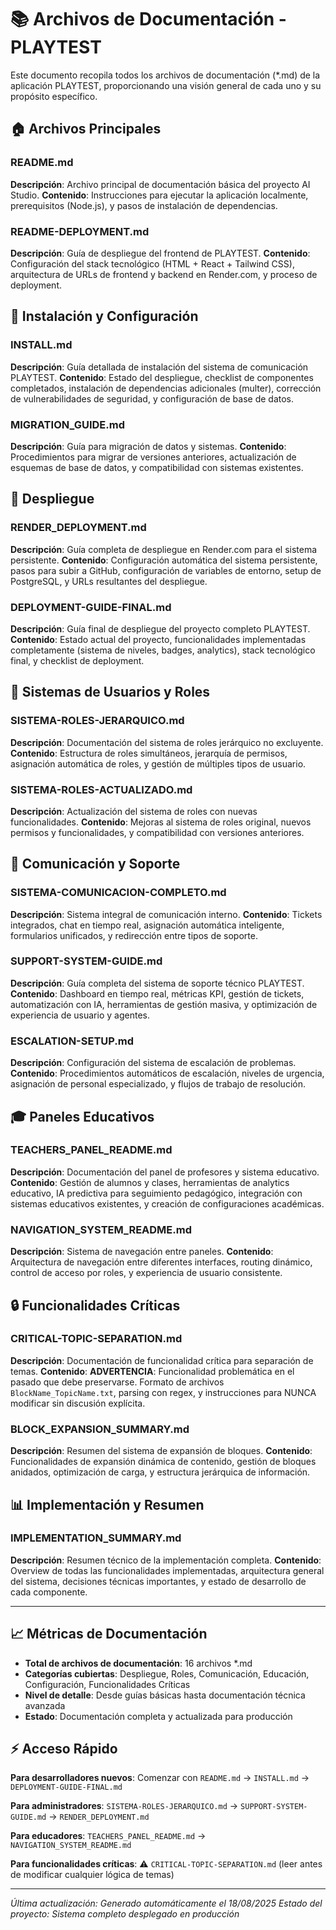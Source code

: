 # 📚 Archivos de Documentación - PLAYTEST

Este documento recopila todos los archivos de documentación (*.md) de la aplicación PLAYTEST, proporcionando una visión general de cada uno y su propósito específico.

## 🏠 Archivos Principales

### README.md
**Descripción**: Archivo principal de documentación básica del proyecto AI Studio.
**Contenido**: Instrucciones para ejecutar la aplicación localmente, prerequisitos (Node.js), y pasos de instalación de dependencias.

### README-DEPLOYMENT.md  
**Descripción**: Guía de despliegue del frontend de PLAYTEST.
**Contenido**: Configuración del stack tecnológico (HTML + React + Tailwind CSS), arquitectura de URLs de frontend y backend en Render.com, y proceso de deployment.

## 🔧 Instalación y Configuración

### INSTALL.md
**Descripción**: Guía detallada de instalación del sistema de comunicación PLAYTEST.
**Contenido**: Estado del despliegue, checklist de componentes completados, instalación de dependencias adicionales (multer), corrección de vulnerabilidades de seguridad, y configuración de base de datos.

### MIGRATION_GUIDE.md
**Descripción**: Guía para migración de datos y sistemas.
**Contenido**: Procedimientos para migrar de versiones anteriores, actualización de esquemas de base de datos, y compatibilidad con sistemas existentes.

## 🚀 Despliegue

### RENDER_DEPLOYMENT.md
**Descripción**: Guía completa de despliegue en Render.com para el sistema persistente.
**Contenido**: Configuración automática del sistema persistente, pasos para subir a GitHub, configuración de variables de entorno, setup de PostgreSQL, y URLs resultantes del despliegue.

### DEPLOYMENT-GUIDE-FINAL.md
**Descripción**: Guía final de despliegue del proyecto completo PLAYTEST.
**Contenido**: Estado actual del proyecto, funcionalidades implementadas completamente (sistema de niveles, badges, analytics), stack tecnológico final, y checklist de deployment.

## 👥 Sistemas de Usuarios y Roles

### SISTEMA-ROLES-JERARQUICO.md
**Descripción**: Documentación del sistema de roles jerárquico no excluyente.
**Contenido**: Estructura de roles simultáneos, jerarquía de permisos, asignación automática de roles, y gestión de múltiples tipos de usuario.

### SISTEMA-ROLES-ACTUALIZADO.md
**Descripción**: Actualización del sistema de roles con nuevas funcionalidades.
**Contenido**: Mejoras al sistema de roles original, nuevos permisos y funcionalidades, y compatibilidad con versiones anteriores.

## 💬 Comunicación y Soporte

### SISTEMA-COMUNICACION-COMPLETO.md
**Descripción**: Sistema integral de comunicación interno.
**Contenido**: Tickets integrados, chat en tiempo real, asignación automática inteligente, formularios unificados, y redirección entre tipos de soporte.

### SUPPORT-SYSTEM-GUIDE.md
**Descripción**: Guía completa del sistema de soporte técnico PLAYTEST.
**Contenido**: Dashboard en tiempo real, métricas KPI, gestión de tickets, automatización con IA, herramientas de gestión masiva, y optimización de experiencia de usuario y agentes.

### ESCALATION-SETUP.md
**Descripción**: Configuración del sistema de escalación de problemas.
**Contenido**: Procedimientos automáticos de escalación, niveles de urgencia, asignación de personal especializado, y flujos de trabajo de resolución.

## 🎓 Paneles Educativos

### TEACHERS_PANEL_README.md
**Descripción**: Documentación del panel de profesores y sistema educativo.
**Contenido**: Gestión de alumnos y clases, herramientas de analytics educativo, IA predictiva para seguimiento pedagógico, integración con sistemas educativos existentes, y creación de configuraciones académicas.

### NAVIGATION_SYSTEM_README.md
**Descripción**: Sistema de navegación entre paneles.
**Contenido**: Arquitectura de navegación entre diferentes interfaces, routing dinámico, control de acceso por roles, y experiencia de usuario consistente.

## 🔒 Funcionalidades Críticas

### CRITICAL-TOPIC-SEPARATION.md
**Descripción**: Documentación de funcionalidad crítica para separación de temas.
**Contenido**: **ADVERTENCIA**: Funcionalidad problemática en el pasado que debe preservarse. Formato de archivos `BlockName_TopicName.txt`, parsing con regex, y instrucciones para NUNCA modificar sin discusión explícita.

### BLOCK_EXPANSION_SUMMARY.md
**Descripción**: Resumen del sistema de expansión de bloques.
**Contenido**: Funcionalidades de expansión dinámica de contenido, gestión de bloques anidados, optimización de carga, y estructura jerárquica de información.

## 📊 Implementación y Resumen

### IMPLEMENTATION_SUMMARY.md
**Descripción**: Resumen técnico de la implementación completa.
**Contenido**: Overview de todas las funcionalidades implementadas, arquitectura general del sistema, decisiones técnicas importantes, y estado de desarrollo de cada componente.

---

## 📈 Métricas de Documentación

- **Total de archivos de documentación**: 16 archivos *.md
- **Categorías cubiertas**: Despliegue, Roles, Comunicación, Educación, Configuración, Funcionalidades Críticas
- **Nivel de detalle**: Desde guías básicas hasta documentación técnica avanzada
- **Estado**: Documentación completa y actualizada para producción

## ⚡ Acceso Rápido

**Para desarrolladores nuevos**: Comenzar con `README.md` → `INSTALL.md` → `DEPLOYMENT-GUIDE-FINAL.md`

**Para administradores**: `SISTEMA-ROLES-JERARQUICO.md` → `SUPPORT-SYSTEM-GUIDE.md` → `RENDER_DEPLOYMENT.md`

**Para educadores**: `TEACHERS_PANEL_README.md` → `NAVIGATION_SYSTEM_README.md`

**Para funcionalidades críticas**: ⚠️ `CRITICAL-TOPIC-SEPARATION.md` (leer antes de modificar cualquier lógica de temas)

---

*Última actualización: Generado automáticamente el 18/08/2025*
*Estado del proyecto: Sistema completo desplegado en producción*